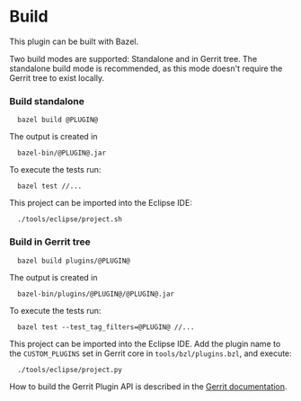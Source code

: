 Build
=====

This plugin can be built with Bazel.

Two build modes are supported: Standalone and in Gerrit tree.
The standalone build mode is recommended, as this mode doesn't require
the Gerrit tree to exist locally.

### Build standalone

```
  bazel build @PLUGIN@
```

The output is created in

```
  bazel-bin/@PLUGIN@.jar
```

To execute the tests run:

```
  bazel test //...
```

This project can be imported into the Eclipse IDE:

```
  ./tools/eclipse/project.sh
```

### Build in Gerrit tree

```
  bazel build plugins/@PLUGIN@
```

The output is created in

```
  bazel-bin/plugins/@PLUGIN@/@PLUGIN@.jar
```

To execute the tests run:

```
  bazel test --test_tag_filters=@PLUGIN@ //...
```

This project can be imported into the Eclipse IDE.
Add the plugin name to the `CUSTOM_PLUGINS` set in
Gerrit core in `tools/bzl/plugins.bzl`, and execute:

```
  ./tools/eclipse/project.py
```

How to build the Gerrit Plugin API is described in the [Gerrit
documentation](../../../Documentation/dev-bazel.html#_extension_and_plugin_api_jar_files).
